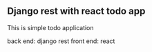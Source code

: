 ## Django rest with react todo app

This is simple todo application

back end: django rest
front end: react